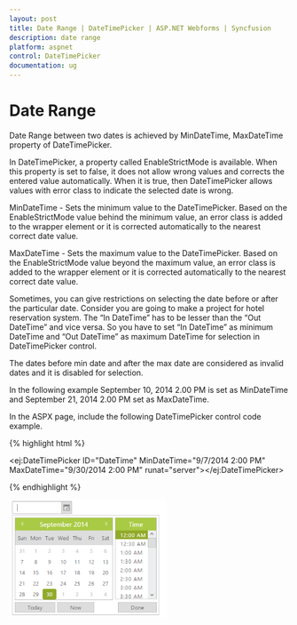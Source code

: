 ```yaml
---
layout: post
title: Date Range | DateTimePicker | ASP.NET Webforms | Syncfusion
description: date range
platform: aspnet
control: DateTimePicker
documentation: ug
---
```


# Date Range

Date Range between two dates is achieved by MinDateTime, MaxDateTime property of DateTimePicker.

In DateTimePicker, a property called EnableStrictMode is available. When this property is set to false, it does not allow wrong values and corrects the entered value automatically. When it is true, then DateTimePicker allows values with error class to indicate the selected date is wrong.

MinDateTime - Sets the minimum value to the DateTimePicker. Based on the EnableStrictMode value behind the minimum value, an error class is added to the wrapper element or it is corrected automatically to the nearest correct date value.

MaxDateTime - Sets the maximum value to the DateTimePicker. Based on the EnableStrictMode value beyond the maximum value, an error class is added to the wrapper element or it is corrected automatically to the nearest correct date value.

Sometimes, you can give restrictions on selecting the date before or after the particular date. Consider you are going to make a project for hotel reservation system. The “In DateTime” has to be lesser than the “Out DateTime” and vice versa. So you have to set “In DateTime” as minimum DateTime and “Out DateTime” as maximum DateTime for selection in DateTimePicker control. 

The dates before min date and after the max date are considered as invalid dates and it is disabled for selection. 

In the following example September 10, 2014 2.00 PM is set as MinDateTime and September 21, 2014 2.00 PM set as MaxDateTime. 

In the ASPX page, include the following DateTimePicker control code example.

{% highlight html %}



<ej:DateTimePicker ID="DateTime" MinDateTime="9/7/2014 2:00 PM" MaxDateTime="9/30/2014 2:00 PM" runat="server"></ej:DateTimePicker>





{% endhighlight %}



![](Date-Range_images/Date-Range_img1.png) 



